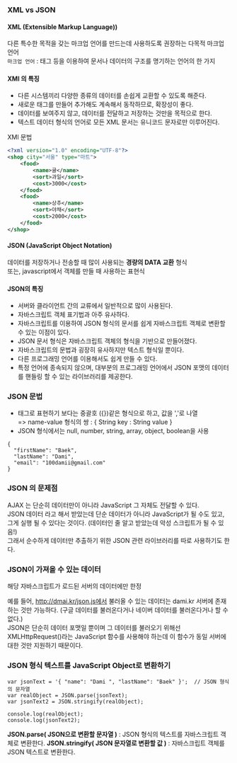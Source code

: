 ### XML vs JSON

#### XML (Extensible Markup Language))
다른 특수한 목적을 갖는 마크업 언어를 만드는데 사용하도록 권장하는 다목적 마크업 언어   
``` 마크업 언어 ``` : 태그 등을 이용하여 문서나 데이터의 구조를 명기하는 언어의 한 가지 

#### XMl 의 특징
- 다른 시스템끼리 다양한 종류의 데이터를 손쉽게 교환할 수 있도록 해준다.
- 새로운 태그를 만들어 추가해도 계속해서 동작하므로, 확장성이 좋다.
- 데이터를 보여주지 않고, 데이터를 전달하고 저장하는 것만을 목적으로 한다.
- 텍스트 데이터 형식의 언어로 모든 XML 문서는 유니코드 문자로만 이루어진다. 

XMl 문법
``` xml
<?xml version="1.0" encoding="UTF-8"?>
<shop city="서울" type="마트">
    <food>
        <name>귤</name>
        <sort>과일</sort>
        <cost>3000</cost>
    </food>
    <food>
        <name>상추</name>
        <sort>야채</sort>
        <cost>2000</cost>
    </food>
</shop>
```

#### JSON (JavaScript Object Notation)
데이터를 저장하거나 전송할 때 많이 사용되는 **경량의 DATA 교환** 형식   
또는, javascript에서 객체를 만들 때 사용하는 표현식    

#### JSON의 특징
- 서버와 클라이언트 간의 교류에서 일반적으로 많이 사용된다.
- 자바스크립트 객체 표기법과 아주 유사하다.
- 자바스크립트를 이용하여 JSON 형식의 문서를 쉽게 자바스크립트 객체로 변환할 수 있는 이점이 있다.
- JSON 문서 형식은 자바스크립트 객체의 형식을 기반으로 만들어졌다.
- 자바스크립트의 문법과 굉장히 유사하지만 텍스트 형식일 뿐이다.
- 다른 프로그래밍 언어를 이용해서도 쉽게 만들 수 있다.
- 특정 언어에 종속되지 않으며, 대부분의 프로그래밍 언어에서 JSON 포맷의 데이터를 핸들링 할 수 있는 라이브러리를 제공한다.

### JSON 문법
- 태그로 표현하기 보다는 중괄호 ({})같은 형식으로 하고, 값을 ','로 나열   
=> name-value 형식의 쌍 : { String key : String value }
- JSON 형식에서는 null, number, string, array, object, boolean을 사용
``` 
{
  "firstName": "Baek",
  "lastName": "Dami",
  "email": "100damii@gmail.com"
}
```

### JSON 의 문제점
AJAX 는 단순히 데이터만이 아니라 JavaScript 그 자체도 전달할 수 있다.   
JSON 데이터 라고 해서 받았는데 단순 데이터가 아니라 JavaScript가 될 수도 있고, 그게 실행 될 수 있다는 것이다. (데이터인 줄 알고 받았는데 악성 스크립트가 될 수 있음!)    
그래서 순수하게 데이터만 추출하기 위한 JSON 관련 라이브러리를 따로 사용하기도 한다.

### JSON이 가져올 수 있는 데이터
해당 자바스크립트가 로드된 서버의 데이터에만 한정   

예를 들어, http://dmai.kr/json.js에서 불러올 수 있는 데이터는 dami.kr 서버에 존재하는 것만 가능하다. (구글 데이터를 불러온다거나 네이버 데이터를 불러온다거나 할 수 없다.)   
JSON은 단순히 데이터 포맷일 뿐이며 그 데이터를 불러오기 위해선 XMLHttpRequest()라는 JavaScript 함수를 사용해야 하는데 이 함수가 동일 서버에 대한 것만 지원하기 때문이다. 

### JSON 형식 텍스트를 JavaScript Object로 변환하기
```
var jsonText = '{ "name": "Dami ", "lastName": "Baek" }';  // JSON 형식의 문자열
var realObject = JSON.parse(jsonText);
var jsonText2 = JSON.stringify(realObject);

console.log(realObject);
console.log(jsonText2);
```
**JSON.parse( JSON으로 변환할 문자열 )** : JSON 형식의 텍스트를 자바스크립트 객체로 변환한다.
**JSON.stringify( JSON 문자열로 변환할 값 )** : 자바스크립트 객체를 JSON 텍스트로 변환한다.
